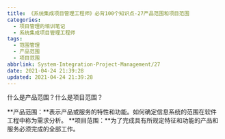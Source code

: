 ```yaml
---
title: 《系统集成项目管理工程师》必背100个知识点-27产品范围和项目范围
categories:
  - 项目管理的培训笔记
  - 系统集成项目管理工程师
tags:
  - 范围管理
  - 产品范围
  - 项目范围
abbrlink: System-Integration-Project-Management/27
date: 2021-04-24 21:39:28
updated: 2021-04-24 21:39:28
---
```


什么是产品范围？什么是项目范围？

**产品范围：**表示产品或服务的特性和功能。如何确定信息系统的范围在软件工程中称为需求分析。
**项目范围：**为了完成具有所规定特征和功能的产品和服务必须完成的全部工作。
